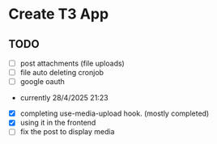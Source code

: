 # Create T3 App

## TODO

- [ ] post attachments (file uploads)
- [ ] file auto deleting cronjob
- [ ] google oauth

- currently 28/4/2025 21:23

- [x] completing use-media-upload hook. (mostly completed)
- [x] using it in the frontend
- [ ] fix the post to display media
